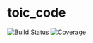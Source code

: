 # toic_code

[![Build Status](https://github.com/mtsemaan/toic_code.jl/actions/workflows/CI.yml/badge.svg?branch=master)](https://github.com/mtsemaan/toic_code.jl/actions/workflows/CI.yml?query=branch%3Amaster)
[![Coverage](https://codecov.io/gh/mtsemaan/toic_code.jl/branch/master/graph/badge.svg)](https://codecov.io/gh/mtsemaan/toic_code.jl)
